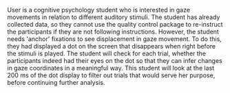 User is a cognitive psychology student who is interested in gaze movements in relation to different auditory stimuli. The student has already collected data, so they cannot use the quality control package to re-instruct the participants if they are not following instructions. However, the student needs 'anchor' fixations to see displacement in gaze movement. To do this, they had displayed a dot on the screen that disappears when right before the stimuli is played. The student will check for each trial, whether the participants indeed had their eyes on the dot so that they can infer changes in gaze coordinates in a meaningful way. This student will look at the last 200 ms of the dot display to filter out trials that would serve her purpose, before continuing further analysis.